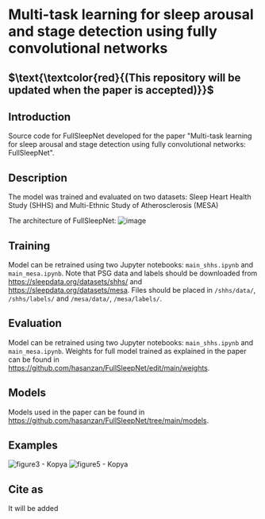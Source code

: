 # Multi-task learning for sleep arousal and stage detection using fully convolutional networks
## $\text{\textcolor{red}{(This repository will be updated when the paper is accepted)}}$

## Introduction
Source code for FullSleepNet developed for the paper "Multi-task learning for sleep arousal and stage detection using fully convolutional networks: FullSleepNet".

## Description
The model was trained and evaluated on two datasets: Sleep Heart Health Study (SHHS) and Multi-Ethnic Study of Atherosclerosis (MESA)

The architecture of FullSleepNet:
![image](https://user-images.githubusercontent.com/129799320/230777550-aecd1f3c-aaa0-4dd6-8ed1-ce32ff0f5090.png)

## Training
Model can be retrained using two Jupyter notebooks: `main_shhs.ipynb` and `main_mesa.ipynb`. Note that PSG data and labels should be downloaded from https://sleepdata.org/datasets/shhs/ and https://sleepdata.org/datasets/mesa. Files should be placed in `/shhs/data/`, `/shhs/labels/` and `/mesa/data/`, `/mesa/labels/`. 

## Evaluation
Model can be retrained using two Jupyter notebooks: `main_shhs.ipynb` and `main_mesa.ipynb`. Weights for full model trained as explained in the paper can be found in https://github.com/hasanzan/FullSleepNet/edit/main/weights.

## Models
Models used in the paper can be found in https://github.com/hasanzan/FullSleepNet/tree/main/models.

## Examples
![figure3 - Kopya](https://user-images.githubusercontent.com/129799320/230774935-ac0586e2-4b80-41f2-a8a1-487bf914c993.png)
![figure5 - Kopya](https://user-images.githubusercontent.com/129799320/230774948-206439c1-89da-4519-b3b6-664084ddc71d.png)

## Cite as
It will be added
